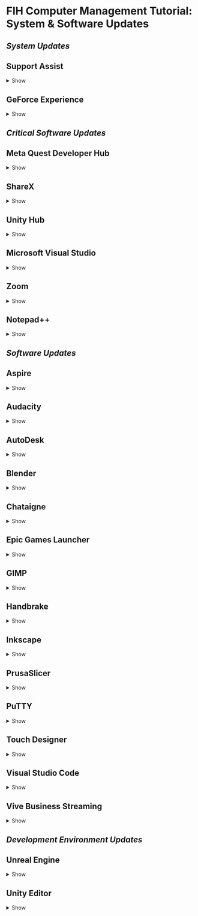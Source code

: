 # FIH Computer Management Tutorial: System & Software Updates

## *System Updates*

## Support Assist

<details>
  <summary>Show</summary>
  <br>

  - **Software Name:** Support Assist

  - **Update Type:** System Update (BIOS, DRIVERS)

  - **Account Permissions:** ADMINISTRATOR

  - **Checks for Updates at launch?** N

  - **Sign-In?** N

  - **Frequency:** BI-WEEKLY

  <br>

  >[!CAUTION]
  >Take care to not run BIOS updates directly before a class needs to use the Rubini Lab!

  ### Instructions

  > Sign out of User account > Sign in as Administrator (.\TheHub) > Run Support Assist > Run Full System Scan > Install Updates > Restart

  <br>

  ![Support Assist](/UpdateScreenshots/SupportAssist.png)

</details>

## GeForce Experience

<details>
<summary>Show</summary>
<br>

- **Software Name:** Nvidia GeForce Experience

- **Update Type:** System Update (DRIVERS)

- **Account Permissions:** USER (Run as administrator)

- **Checks for Updates at launch?** Y

- **Sign-In?** Y

- **Frequency:** WEEKLY

### Instructions

> Run GeForce Experience as Administrator > Sign in w/ Google > Validate E-Mail 2FA > Drivers > Check for Updates > Express Installation

<br>

![GeForce Experience](/UpdateScreenshots/NVIDIA_GeForce_Experience.png)

</details>

## *Critical Software Updates*

## Meta Quest Developer Hub

<details>
<summary>Show</summary>
<br>

- **Software Name:** Meta Quest Developer Hub

- **Update Type:** Critical Software Update

- **Account Permissions:** USER (w/ Credentials)

- **Checks for Updates at launch?** Y

- **Sign-In?** Y

- **Frequency:** WEEKLY

### Instructions

> Run Meta Quest Developer Hub > [Settings] > About > Version > Update

<br>

![Meta Quest Developer Hub](/UpdateScreenshots/Meta_Quest_Developer_Hub.png)

</details>

## ShareX

<details>
<summary>Show</summary>
<br>

- **Software Name:** ShareX

- **Update Type:** Critical Software Update

- **Account Permissions:** USER (w/ Credentials)

- **Checks for Updates at launch?** Y

- **Sign-In?** N

- **Frequency:** WEEKLY

### Instructions

> Run ShareX > About > [update]

<br>

![ShareX](/UpdateScreenshots/ShareX.png)

</details>

## Unity Hub

<details>
<summary>Show</summary>
<br>

- **Software Name:** Unity Hub

- **Update Type:** Critical Software Update

- **Account Permissions:** USER (w/ Credentials)

- **Checks for Updates at launch?** Y

- **Sign-In?** Y

- **Frequency:** WEEKLY

### Instructions

> Run Unity Hub > Sign in w/ Google > Restart Now [top of screen]

<br>

![Unity Hub](/UpdateScreenshots/Unity_Hub.png)

</details>

## Microsoft Visual Studio

<details>
<summary>Show</summary>
<br>

- **Software Name:** Microsoft Visual Studio

- **Update Type:** Critical Software Update

- **Account Permissions:** USER (w/ Credentials)

- **Checks for Updates at launch?** Y

- **Sign-In?** N

- **Frequency:** WEEKLY

### Instructions

<br>

***Visual Studio Installer:***
> Run Visual Studio Installer > Update

![Microsoft Visual Studio Installer](/UpdateScreenshots/VisualStudio_Installer.png)

<br>

***Visual Studio GUI:***

> Run Microsoft Visual Studio > Continue without code > [notifications] (bottom of screen) > Update

*OR*

> Run (...) > Continue (...) > Help > Check for Update"

![Microsoft Visual Studio](/UpdateScreenshots/VisualStudio.png)

</details>

## Zoom

<details>
<summary>Show</summary>
<br>

![Zoom](/UpdateScreenshots/Zoom.png)

</details>

## Notepad++

<details>
<summary>Show</summary>
<br>

![Notepad++](/UpdateScreenshots/Notepad++.png)

</details>

## *Software Updates*

## Aspire

<details>
<summary>Show</summary>
<br>

![Aspire](/UpdateScreenshots/Aspire.png)

</details>

## Audacity

<details>
<summary>Show</summary>
<br>

Photo Pending

</details>

## AutoDesk

<details>
<summary>Show</summary>
<br>

![AutoDesk](/UpdateScreenshots/AutodeskAccess.png)

</details>

## Blender

<details>
<summary>Show</summary>
<br>

![Blender](/UpdateScreenshots/blender.png)

</details>

## Chataigne

<details>
<summary>Show</summary>
<br>

![Chataigne](/UpdateScreenshots/Chataigne.png)

</details>

## Epic Games Launcher

<details>
<summary>Show</summary>
<br>

Photo Pending

</details>

## GIMP

<details>
<summary>Show</summary>
<br>

![GIMP](/UpdateScreenshots/Gimp.png)

</details>

## Handbrake

<details>
<summary>Show</summary>
<br>

![Handbrake](/UpdateScreenshots/Handbrake.png)

</details>

## Inkscape

<details>
<summary>Show</summary>
<br>

![Inkscape](/UpdateScreenshots/inkscape.png)

</details>

## PrusaSlicer

<details>
<summary>Show</summary>
<br>

![PrusaSlicer](/UpdateScreenshots/PrusaSlicer.png)

</details>

## PuTTY

<details>
<summary>Show</summary>
<br>

Photo pending

</details>

## Touch Designer

<details>
<summary>Show</summary>
<br>

Photo Pending

</details>

## Visual Studio Code

<details>
<summary>Show</summary>
<br>

![Visual Studio Code](/UpdateScreenshots/VSC.png)

</details>

## Vive Business Streaming

<details>
<summary>Show</summary>
<br>

![Vive Business Streaming](/UpdateScreenshots/ViveStreamingHub.png)

</details>

## *Development Environment Updates*

## Unreal Engine

<details>
<summary>Show</summary>
<br>

![Unreal Engine](/UpdateScreenshots/EpicGames.png)

</details>

## Unity Editor

<details>
<summary>Show</summary>
<br>

Ask Jackson

</details>
